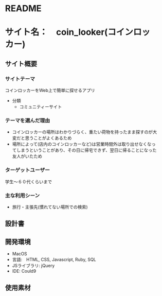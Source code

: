 # README

# サイト名：　coin_looker(コインロッカー)
## サイト概要

### サイトテーマ
コインロッカーをWeb上で簡単に探せるアプリ
- 分類
  - コミュニティーサイト

### テーマを選んだ理由
- コインロッカーの場所はわかりづらく、重たい荷物を持ったまま探すのが大変だと思うことがよくあるため
- 場所によって(店内のコインロッカーなど)は営業時間外は取り出せなくなってしまうということがあり、その日に帰宅できず、翌日に帰ることになった友人がいたため

### ターゲットユーザー
学生〜６０代くらいまで

### 主な利用シーン
- 旅行・主張先(慣れてない場所での検索)
## 設計書

## 開発環境
- MacOS
- 言語:　HTML, CSS, Javascript, Ruby, SQL
- JSライブラリ: jQuery
- IDE: Could9

## 使用素材


